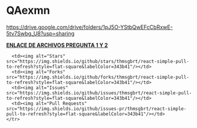 # QAexmn
https://drive.google.com/drive/folders/1pJ5O-YStbQwEFcCbRxwE-5tv7Swbg_U8?usp=sharing

<tbody>
    <tr>
      <td><a href="  https://drive.google.com/drive/folders/1pJ5O-YStbQwEFcCbRxwE-5tv7Swbg_U8?usp=sharing  "><b>ENLACE DE ARCHIVOS PREGUNTA 1 Y 2</b></a></td>
	    
      <td><img alt="Stars" src="https://img.shields.io/github/stars/thmsgbrt/react-simple-pull-to-refresh?style=flat-square&labelColor=343b41"/></td>
      <td><img alt="Forks" src="https://img.shields.io/github/forks/thmsgbrt/react-simple-pull-to-refresh?style=flat-square&labelColor=343b41"/></td>
      <td><img alt="Issues" src="https://img.shields.io/github/issues/thmsgbrt/react-simple-pull-to-refresh?style=flat-square&labelColor=343b41"/></td>
      <td><img alt="Pull Requests" src="https://img.shields.io/github/issues-pr/thmsgbrt/react-simple-pull-to-refresh?style=flat-square&labelColor=343b41"/></td>
    </tr>
	
  </tbody>
